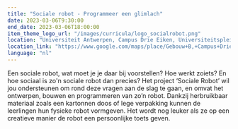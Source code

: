 ```yaml
---
title: "Sociale robot - Programmeer een glimlach"
date: 2023-03-06T9:30:00
end_date: 2023-03-06T18:00:00
item_theme_logo_url: "/images/curricula/logo_socialrobot.png"
location: "Universiteit Antwerpen, Campus Drie Eiken, Universiteitsplein 1, 2610 Wilrijk, Gebouw D (parking P2), lokaal D.024 (gelijkvloers)"
location_link: "https://www.google.com/maps/place/Gebouw+B,+Campus+Drie+Eiken/@51.1626111,4.3999345,17z/data=!4m5!3m4!1s0x47c3f121a4c504c3:0x4fe65db6e421d317!8m2!3d51.1628264!4d4.4023646"
language: "nl"
---
```


Een sociale robot, wat moet je je daar bij voorstellen? Hoe werkt zoiets? En hoe sociaal is zo'n sociale robot dan precies? Het project ‘Sociale Robot’ wil jou ondersteunen om rond deze vragen aan de slag te gaan, en omvat het ontwerpen, bouwen en programmeren van zo’n robot. Dankzij herbruikbaar materiaal zoals een kartonnen doos of lege verpakking kunnen de leerlingen hun fysieke robot vormgeven. Het wordt nog leuker als ze op een creatieve manier de robot een persoonlijke toets geven.
